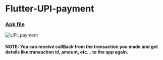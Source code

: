 # Flutter-UPI-payment

### [Apk file](https://drive.google.com/file/d/1lGGcifykOk9n0sbiMHplMYGf_zyjgqgy/view?usp=sharing)

![UPI_payment](https://user-images.githubusercontent.com/69294119/94344298-e29de080-003b-11eb-937c-ac1e2009d8bc.gif)

#### NOTE: You can receive callBack from the transaction you made and get details like transaction id, amount, etc... to the app again.
